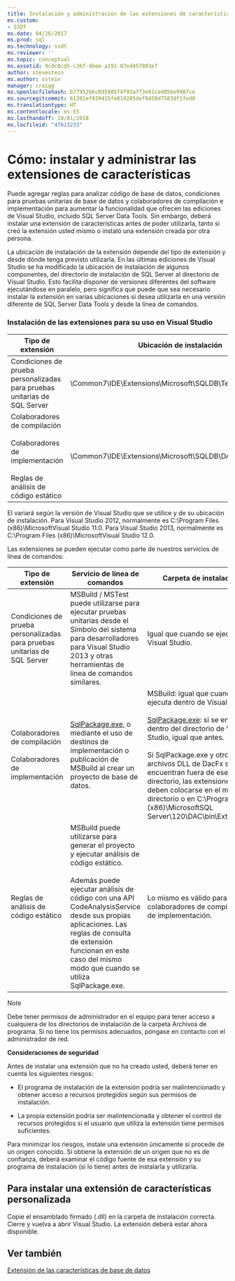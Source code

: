 ```yaml
---
title: Instalación y administración de las extensiones de características | Microsoft Docs
ms.custom:
- SSDT
ms.date: 04/26/2017
ms.prod: sql
ms.technology: ssdt
ms.reviewer: ''
ms.topic: conceptual
ms.assetid: 9cdc8cd5-c36f-4bee-a191-87ed457803e7
author: stevestein
ms.author: sstein
manager: craigg
ms.openlocfilehash: b77952b6c0d5985f4f93a7f3e81ced856e9907ce
ms.sourcegitcommit: 61381ef939415fe019285def9450d7583df1fed0
ms.translationtype: HT
ms.contentlocale: es-ES
ms.lasthandoff: 10/01/2018
ms.locfileid: "47613233"
---
```

# <a name="how-to-install-and-manage-feature-extensions"></a>Cómo: instalar y administrar las extensiones de características
Puede agregar reglas para analizar código de base de datos, condiciones para pruebas unitarias de base de datos y colaboradores de compilación e implementación para aumentar la funcionalidad que ofrecen las ediciones de Visual Studio, incluido SQL Server Data Tools. Sin embargo, deberá instalar una extensión de características antes de poder utilizarla, tanto si creó la extensión usted mismo o instaló una extensión creada por otra persona.  
  
La ubicación de instalación de la extensión depende del tipo de extensión y desde dónde tenga previsto utilizarla. En las últimas ediciones de Visual Studio se ha modificado la ubicación de instalación de algunos componentes, del directorio de instalación de SQL Server al directorio de Visual Studio. Esto facilita disponer de versiones diferentes del software ejecutándose en paralelo, pero significa que puede que sea necesario instalar la extensión en varias ubicaciones si desea utilizarla en una versión diferente de SQL Server Data Tools y desde la línea de comandos.  
  
### <a name="installing-extensions-for-use-inside-visual-studio"></a>Instalación de las extensiones para su uso en Visual Studio  
  
|Tipo de extensión|Ubicación de instalación|  
|------------------|--------------------|  
|Condiciones de prueba personalizadas para pruebas unitarias de SQL Server|<Visual Studio Install Dir>\Common7\IDE\Extensions\\Microsoft\SQLDB\TestConditions|  
|Colaboradores de compilación<br /><br />Colaboradores de implementación<br /><br />Reglas de análisis de código estático|<Visual Studio Install Dir>\Common7\IDE\Extensions\\Microsoft\SQLDB\DAC\120\Extensions|  
  
El <Visual Studio Install Dir> variará según la versión de Visual Studio que se utilice y de su ubicación de instalación. Para Visual Studio 2012, normalmente es C:\Program Files (x86)\\MicrosoftVisual Studio 11.0. Para Visual Studio 2013, normalmente es C:\Program Files (x86)\\MicrosoftVisual Studio 12.0.  
  
Las extensiones se pueden ejecutar como parte de nuestros servicios de línea de comandos:  
  
|Tipo de extensión|Servicio de línea de comandos|Carpeta de instalación|  
|------------------|------------------------|------------------|  
|Condiciones de prueba personalizadas para pruebas unitarias de SQL Server|MSBuild / MSTest puede utilizarse para ejecutar pruebas unitarias desde el Símbolo del sistema para desarrolladores para Visual Studio 2013 y otras herramientas de línea de comandos similares.|Igual que cuando se ejecuta en Visual Studio.|  
|Colaboradores de compilación<br /><br />Colaboradores de implementación|[SqlPackage.exe](../tools/sqlpackage.md), o mediante el uso de destinos de implementación o publicación de MSBuild al crear un proyecto de base de datos.|MSBuild: igual que cuando se ejecuta dentro de Visual Studio.<br /><br />[SqlPackage.exe](../tools/sqlpackage.md): si se encuentra dentro del directorio de Visual Studio, igual que antes.<br /><br />Si SqlPackage.exe y otros archivos DLL de DacFx se encuentran fuera de ese directorio, las extensiones deben colocarse en el mismo directorio o en C:\Program Files (x86)\\MicrosoftSQL Server\120\DAC\bin\Extensions.|  
|Reglas de análisis de código estático|MSBuild puede utilizarse para generar el proyecto y ejecutar análisis de código estático.<br /><br />Además puede ejecutar análisis de código con una API CodeAnalysisService desde sus propias aplicaciones. Las reglas de consulta de extensión funcionan en este caso del mismo modo que cuando se utiliza SqlPackage.exe.|Lo mismo es válido para los colaboradores de compilación  y de implementación.|  
  
> [!NOTE]  
> Debe tener permisos de administrador en el equipo para tener acceso a cualquiera de los directorios de instalación de la carpeta Archivos de programa. Si no tiene los permisos adecuados, póngase en contacto con el administrador de red.  
  
**Consideraciones de seguridad**  
  
Antes de instalar una extensión que no ha creado usted, deberá tener en cuenta los siguientes riesgos:  
  
-   El programa de instalación de la extensión podría ser malintencionado y obtener acceso a recursos protegidos según sus permisos de instalación.  
  
-   La propia extensión podría ser malintencionada y obtener el control de recursos protegidos si el usuario que utiliza la extensión tiene permisos suficientes.  
  
Para minimizar los riesgos, instale una extensión únicamente si procede de un origen conocido. Si obtiene la extensión de un origen que no es de confianza, deberá examinar el código fuente de esa extensión y su programa de instalación (si lo tiene) antes de instalarla y utilizarla.  
  
## <a name="to-install-a-custom-feature-extension"></a>Para instalar una extensión de características personalizada  
Copie el ensamblado firmado (.dll) en la carpeta de instalación correcta. Cierre y vuelva a abrir Visual Studio. La extensión deberá estar ahora disponible.  
  
## <a name="see-also"></a>Ver también  
[Extensión de las características de base de datos](../ssdt/extending-the-database-features.md)  
  

